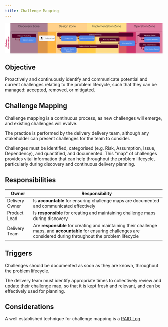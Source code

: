 ```yaml
---
title: Challenge Mapping
---
```


![RAID Mitigation & RAID Logs ](../delivery-governance.png)

## Objective

Proactively and continuously identify and communicate potential and current challenges relating to the problem lifecycle, such that they can be managed: accepted, removed, or mitigated. 

## Challenge Mapping

Challenge mapping is a continuous process, as new challenges will emerge, and existing challenges will evolve. 

The practice is performed by the delivery delivery team, although any stakeholder can present challenges for the team to consider.

Challenges must be identified, categorised (e.g. Risk, Assumption, Issue, Dependency), and quantified, and documented. This "map" of challenges provides vital information that can help throughout the problem lifecycle, particularly during discovery and continuous delivery planning.

## Responsibilities

| Owner | Responsibility |
| - | - |
| Delivery Owner    | Is **accountable** for ensuring challenge maps are documented and communicated effectively |
| Product Lead      | Is **responsible** for creating and maintaining challenge maps during discovery |
| Delivery Team     | Are **responsible** for creating and maintaining their challenge maps, and **accountable** for ensuring challenges are considered during throughout the problem lifecycle |

## Triggers

Challenges should be documented as soon as they are known, throughout the problem lifecycle.

The delivery team must identify appropriate times to collectively review and update their challenge map, so that it is kept fresh and relevant, and can be effectively used for planning.

## Considerations

A well established technique for challenge mapping is a [RAID Log](/docs/Ways-of-Working/Toolkit/RAID.md).